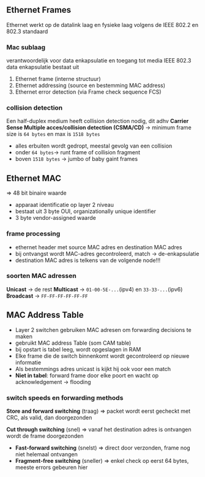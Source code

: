 ## Ethernet Frames
Ethernet werkt op de datalink laag en fysieke laag volgens de IEEE 802.2 en 802.3 standaard
### Mac sublaag
verantwoordelijk voor data enkapsulatie en toegang tot media
IEEE 802.3 data enkapsulatie bestaat uit
1. Ethernet frame (interne structuur)
2. Ethernet addressing (source en bestemming MAC address)
3. Ethernet error detection (via Frame check sequence FCS)
### collision detection
Een half-duplex medium heeft collision detection nodig, dit adhv
__Carrier Sense Multiple acces/collision detection (CSMA/CD)__
-> minimum frame size is `64 bytes` en max is `1518 bytes` 
 - alles erbuiten wordt gedropt, meestal gevolg van een collision
 - onder `64 bytes`-> runt frame of collision fragment
 - boven `1518 bytes` -> jumbo of baby gaint frames
## Ethernet MAC
=> 48 bit binaire waarde
- apparaat identificatie op layer 2 niveau
- bestaat uit 3 byte OUI, organizationally unique identifier
- 3 byte vendor-assigned waarde
### frame processing
- ethernet header met source MAC adres en destination MAC adres
- bij ontvangst wordt MAC-adres gecontroleerd, match -> de-enkapsulatie
- destination MAC adres is telkens van de volgende node!!!
### soorten MAC adressen
__Unicast__ -> de rest
__Multicast__ -> `01-00-5E-...`(ipv4) en `33-33-...`(ipv6)
__Broadcast__ -> `FF-FF-FF-FF-FF-FF`

## MAC Address Table
- Layer 2 switchen gebruiken MAC adresen om forwarding decisions te maken
- gebruikt MAC address Table (som CAM table)
- bij opstart is tabel leeg, wordt opgeslagen in RAM
- Elke frame die de switch binnenkomt wordt gecontroleerd op nieuwe informatie
- Als bestemmings adres unicast is kijkt hij ook voor een match
- __Niet in tabel__: forward frame door elke poort en wacht op acknowledgement -> flooding
### switch speeds en forwarding methods
__Store and forward switching__ (traag)
=> packet wordt eerst gecheckt met CRC, als valid, dan doorgezonden

__Cut through switching__ (snel)
=> vanaf het destination adres is ontvangen wordt de frame doorgezonden
- __Fast-forward switching__ (snelst)
=> direct door verzonden, frame nog niet helemaal ontvangen
- __Fragment-free switching__ (sneller)
=> enkel check op eerst 64 bytes, meeste errors gebeuren hier

